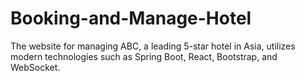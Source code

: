 # Booking-and-Manage-Hotel
The website for managing ABC, a leading 5-star hotel in Asia, utilizes modern technologies such as Spring Boot, React, Bootstrap, and WebSocket.
